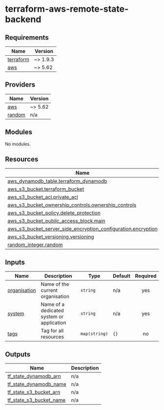 # terraform-aws-remote-state-backend

<!-- BEGINNING OF PRE-COMMIT-TERRAFORM DOCS HOOK -->
## Requirements

| Name | Version |
|------|---------|
| <a name="requirement_terraform"></a> [terraform](#requirement\_terraform) | ~> 1.9.3 |
| <a name="requirement_aws"></a> [aws](#requirement\_aws) | ~> 5.62 |

## Providers

| Name | Version |
|------|---------|
| <a name="provider_aws"></a> [aws](#provider\_aws) | ~> 5.62 |
| <a name="provider_random"></a> [random](#provider\_random) | n/a |

## Modules

No modules.

## Resources

| Name | Type |
|------|------|
| [aws_dynamodb_table.terraform_dynamodb](https://registry.terraform.io/providers/hashicorp/aws/latest/docs/resources/dynamodb_table) | resource |
| [aws_s3_bucket.terraform_bucket](https://registry.terraform.io/providers/hashicorp/aws/latest/docs/resources/s3_bucket) | resource |
| [aws_s3_bucket_acl.private_acl](https://registry.terraform.io/providers/hashicorp/aws/latest/docs/resources/s3_bucket_acl) | resource |
| [aws_s3_bucket_ownership_controls.ownership_controls](https://registry.terraform.io/providers/hashicorp/aws/latest/docs/resources/s3_bucket_ownership_controls) | resource |
| [aws_s3_bucket_policy.delete_protection](https://registry.terraform.io/providers/hashicorp/aws/latest/docs/resources/s3_bucket_policy) | resource |
| [aws_s3_bucket_public_access_block.main](https://registry.terraform.io/providers/hashicorp/aws/latest/docs/resources/s3_bucket_public_access_block) | resource |
| [aws_s3_bucket_server_side_encryption_configuration.encryption](https://registry.terraform.io/providers/hashicorp/aws/latest/docs/resources/s3_bucket_server_side_encryption_configuration) | resource |
| [aws_s3_bucket_versioning.versioning](https://registry.terraform.io/providers/hashicorp/aws/latest/docs/resources/s3_bucket_versioning) | resource |
| [random_integer.random](https://registry.terraform.io/providers/hashicorp/random/latest/docs/resources/integer) | resource |

## Inputs

| Name | Description | Type | Default | Required |
|------|-------------|------|---------|:--------:|
| <a name="input_organisation"></a> [organisation](#input\_organisation) | Name of the current organisation | `string` | n/a | yes |
| <a name="input_system"></a> [system](#input\_system) | Name of a dedicated system or application | `string` | n/a | yes |
| <a name="input_tags"></a> [tags](#input\_tags) | Tag for all resources | `map(string)` | `{}` | no |

## Outputs

| Name | Description |
|------|-------------|
| <a name="output_tf_state_dynamodb_arn"></a> [tf\_state\_dynamodb\_arn](#output\_tf\_state\_dynamodb\_arn) | n/a |
| <a name="output_tf_state_dynamodb_name"></a> [tf\_state\_dynamodb\_name](#output\_tf\_state\_dynamodb\_name) | n/a |
| <a name="output_tf_state_s3_bucket_arn"></a> [tf\_state\_s3\_bucket\_arn](#output\_tf\_state\_s3\_bucket\_arn) | n/a |
| <a name="output_tf_state_s3_bucket_name"></a> [tf\_state\_s3\_bucket\_name](#output\_tf\_state\_s3\_bucket\_name) | n/a |
<!-- END OF PRE-COMMIT-TERRAFORM DOCS HOOK -->
